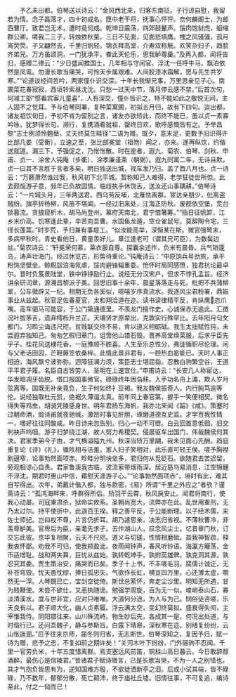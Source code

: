 <!-- { "loadSidebar": true } -->
　　予乙未出都，伯琴送以诗云：“金风西北来，归客东南征。子行谅自慰，我留若为情。念子磊落才，四十初成名。匣中老干将，抚事心怦怦。奈何麟阁士，为郎西曹厅。致君岂无术，遭时竟何成。乾坤日震荡，四郊鼓鼙声。馁肉饱豺虎，蛔缩群公卿。嗟我二三子，转烛依秋萤。三日不见面，见面悲填膺。槐之风骚骚，孤月宵荧荧。子又翩然去，千里归帆轻。锦衣拜高堂，介寿双称觥。欢笑杂妇子，趋脍齐弟兄。万方虽颂洞，一门犹承平。眷此天伦乐，思我鲈尊羹。”及再入都，闻将告归，感赠二律云：“少日盛闻推国士，几年相与守闲官。浮沈一任呼牛马，飘泊依然是凤鸾。勿漫长歌当痛哭，可怜天步属艰难。人间胶漆冰霜解，愿与先生共岁寒。”“论道谈经间苦吟，两家僮仆识交深。十年长我惭兄事，万里思亲见子心。南圃菜花春寂寂，西垣铃索昼沈沈。只愁一过天中节，落月停云感不禁。”后首次句，何减工部“惯看宾客儿童喜”，人有深交，僮仆皆识之，特不能如此之敬悦无间，主人固不之觉耳。予与伯琴同署，复种菜寓圃，初拟五月归，故有下四句。迨出都，诸友祖饮旬日，予初不肯为留别之言，诸友亦欲矫此，而终不能已，虽以贞一素寡吟咏，犹梦得长句。濒行，复携酒肴就祖，罄终日欢，歌呼感慨皆有之。予举昌黎“志士例须怜麴蘖，丈夫终莫生畦径”二语为赠。既夕，意未足，更数予旧识得许比部几娄（受衡），立速之至，张比部冕堂（祖笏）闻之，亦来。遂再纵饮，约偕送就道。漏三下，予强促之，乃怅怅散。时在座者，遐九、菊农、伯琴、剑秋、申甫、贞一、涂舍人钝庵（步衢）、涂孝廉谨斋（朝弼）。遐九同寓二年，无诗且默，贞一曰其不言胜于言者多矣，明日独送出城，视车发乃归。盖了酉八月也。贞一诗云：“万籁萧然谁过我，秋风初下北平城。暂称知己人难得，老学狂徒世所惊。此去颇觇游子意，频年已负故园情。临歧执手休饶舌，送汝还山事耦耕。”伯琴诗云：“一片城头月，三年两送君。西乌劳反哺，北雁怯离群。宦达亲朋少，仳离盗贼纷。旗亭折杨柳，风笛不堪闻。一经过旧来处，江海正防秋。废舰依空堡，荒台锁暮流。贪狼窥析木，胡马尚登州。幕府天南北，君宁借箸筹。”“指日征帆卸，江乡米价高。饥寒逢此辈，辛苦向吾曹。水国鱼龙遁，空仓雀鼠号。莫辞陶令宅，三径长蓬蒿。”时岁荒，予归兼有事堤工。“似汝能高举，深惭某在斯。微官强弩末，多病早秋时。青史看他日，黄童羡好儿。章江逢老可（谓其兄可臣），为数鬓边丝。”菊农诗云：“轩冕荣何慕，莱衣服自尊。探囊余述作，负米有晨昏。兵气销蓬岛，涛声壮海门。经过休览古，形势待重论。”钝庵诗云：“中原饷兵号劲旅，承平粉饰坚壁垒。鲸鲵跋浪海氛虐，馁肉避锋辎重委。怆怀时局同感愤，独君抗论最卓尔。昔时负笈景陆堂，铁中铮铮励行止。说经无分汉宋户，但求不悖孔孟旨。经济讲余研词章，源溯昌黎派子美。回思旧事十余年，晨星落落走与死。枇把不共蒲柳翠，公车徵辟又一纪。相期无负各奚似，噫嘻岁序真流水。我逐风尘君粉署，鼎娠事业从兹起。秋官足佐春夏官，太和翔洽道在迩。读书读律精平反，肯纵鹰恣爪嘴。高车驷马可能容，于公门第通德里。不羡龙门擅作史，心诚保赤无逾此。汇徵况叶拔茅吉，遗弃樗栎升兰芷。天壤贤才原辈出，克敦实行殊罕比。去年阳月句攵都门，习聆尘诲违尺咫。贫贱联交终不易，肯以道义相砺砥。我生太拙赋性钝，未尝遐弃独知己。匆匆乞假归章门，诅啻他山错石毁。晋养高堂焕莱服，后求乎臣先乎子。桂花风送棣花香，一庭豫顺不胜喜。人生至乐总性分，弗徒循职尽伦理。闲与父老话田园，芒鞋藤笠依桑梓。此情此景非君有，一腔热血曷能已。天时人事正相迫，海风飘兮波弥弥。迥障狂澜力须，策臣志士堪屈指。忍教白驹繁空谷，王道平平君子履。名臣自古皆劳人，圣明在上速宜仕。”申甫诗云：“长安几人称宦达，华发暗凋牙齿脱。借口报国事微官，碌碌终年困刍秣。入手功名舟上滩，欺人岁月弦离等。国既无补亲竟负，生子何如终衤豆褐。我友魏侯振奇人，内行肫笃逾等伦。说经独取杜元凯，绝裾久薄温太真。前年同上春官第，握手一笑便相契。微名得失等鸡虫，胡骑凭陵感身世。明年君扬东海帆，我亦北来闻《韶》《咸》。策蹇时过朝命酒，煅诗甫就夜驰缄。激昂时事见肝胆，琢磨道德互史监。才学百我性情一，嗜好往往同酸咸。昨日诗来忽告别，归心一动不可绁。白云回首意低徊，旧交判袂声呜咽。游子归梦绕江湖，故人努力希稷契。侵晨驱车出国门，伟哉魏侯何其决。君家季弟今子由，才气横溢隘九州。秋深当矫万里翮，我未见面心先酬。趋庭重复论《诗》《礼》，循陔相与洁羞。家人妇子笑相对，此乐直可轻王侯。嗟予胸襟剧逼窄，论事勃然面项赤。畛畦分明块垒多，君归何从觅砭石。欲随君去苦迟留，旁观相谅心自责。君家鲁溪我古临，波流萦带烟雨深。居近慈乌易消息，江空锦鲤不浮沈。期君时惠山中信，藉慰天涯游子心。”“论事勃然面项赤”，墒时有此，难其自写得出。次年，弟戴计偕入都，独与款密，《易》所谓“千里之外应之”者欤？谨斋诗云：“孤鸿海畔来，呼群得所侣。矫羽干云霄，秋风戾安止。闻君将南行，使我心动屡。司寇秉肃杀，狱命实攸系。圣朝尚宽大，流弊亦在此。乱世用重刑，无乃太过尔。持平使折中，此道百王揆。释之善平反，于公能断理。以子经术儒，来佐士师纪。岂曰权不尊，片言仍折耳。胡乃遽思亲，决志归省视。不薄秋曹冷，非羡尊鲈美。官卑后为臣，亲耄先求子。去作湖山人，应念风尘士。忆昔章门秋，订交忘此彼。京华复相聚，云天不尺咫。道义与切磋，性情相磨砥。益我神智疏，释我衷怀鄙。劝我不可归，使我颊盈泚。夜雨闻钟声，春风听铃语。海瀛方簸荡，金币适增耻。战和两失算，巨忧从兹始。孰转乾坤手，孰拊英雄髀。孰克洞其源，孰忍究其委。贾生策治安，痛哭而已矣。季子十上书，不丰嗟毛羽。腐儒计诚迂，无补苍穹毁。忧天愚忱缪，捧日孤忠矢。气欲作长虹，横亘四万里。心还薄太虚，嚼然无一滓。人琴既已亡，宝剑空徙倚。斯世总萦怀，奔走尘沙里。明知无所遇，甘为贱鞭使。未尝不欲仕，又恶执随诡。勉强学周旋，百为无一似。峻峭泰山石，寡淡清溪水。度与世非宜，应对只唯唯。大道何分途，为人与为己。悯俗徒咨嗟，乐天良有以。君子顺大化，幽人贞素履。浮云满太空，变幻终莫拟。盛衰得失间，主宰惟我恃。阴阳错往来，山川殊流峙。物生妙后先，各成其一是。何况出处道，与时偕行已。还问吾魏子，静与参斯旨。白露下晴皋，深秋寒在迩。别绪复纷纷，云山怅迤逦。”后予往来京师，届冬则归省，无志斯世。伯琴深知之，复因予归，赋一诗为赠，悲予之志，不复如前之期许矣！“关河木叶下纷纷，门外骊驹不忍闻。千里一官劳负米，十年五度惜离群。焉支塞远风前笛，铜柱山高日暮云。今日敢辞醇酒醉，最伤心是信陵君。”昔诸君子赋诗赠言，已是长歌当哭，不为一人之别惜也。其才气抱负皆思有为，逆知国难方殷，不欲徒洒新亭之泪。后或小试其端，皆不碌碌，乃不数年，郁郁分散，死亡颠沛，终于庙社丘墟。旧情往事，不可复追，编诗至此，付之一恸而已！
　
